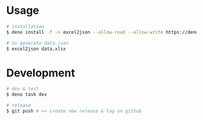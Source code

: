 # Usage

```sh
# installation
$ deno install -f -n excel2json --allow-read --allow-write https://deno.land/x/excel2json/main.ts

# to generate data.json
$ excel2json data.xlsx
```

# Development

```sh
# dev & test
$ deno task dev

# release
$ git push # => create new release & tag on github
```
